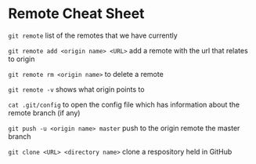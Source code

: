 # Remote Cheat Sheet

`git remote` list of the remotes that we have currently

`git remote add <origin name> <URL>`  add a remote with the url that relates to origin

`git remote rm <origin name>` to delete a remote

`git remote -v` shows what origin points to

`cat .git/config` to open the config file which has information about the remote branch (if any)

`git push -u <origin name> master` push to the origin remote the master branch

`git clone <URL> <directory name>` clone a respository held in GitHub


